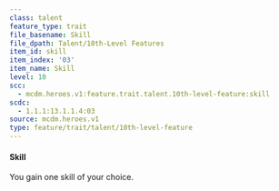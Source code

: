 ```yaml
---
class: talent
feature_type: trait
file_basename: Skill
file_dpath: Talent/10th-Level Features
item_id: skill
item_index: '03'
item_name: Skill
level: 10
scc:
  - mcdm.heroes.v1:feature.trait.talent.10th-level-feature:skill
scdc:
  - 1.1.1:13.1.1.4:03
source: mcdm.heroes.v1
type: feature/trait/talent/10th-level-feature
---
```


#### Skill

You gain one skill of your choice.
